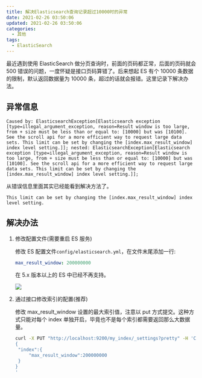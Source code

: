 ```yaml
---
title: 解决Elasticsearch查询记录超过10000时的异常
date: 2021-02-26 03:50:06
updated: 2021-02-26 03:50:06
categories:
  - 其他
tags:
  - ElasticSearch
---
```


最近遇到使用 ElasticSearch 做分页查询时，前面的页码都正常，后面的页码就会 500 错误的问题，一度怀疑是接口页码算错了。后来想起 ES 有个 10000 条数据的限制，默认返回数据量为 10000 条，超过的话就会报错。这里记录下解决办法。

<!--more-->

## 异常信息

```log
Caused by: ElasticsearchException[Elasticsearch exception [type=illegal_argument_exception, reason=Result window is too large, from + size must be less than or equal to: [10000] but was [10100]. See the scroll api for a more efficient way to request large data sets. This limit can be set by changing the [index.max_result_window] index level setting.]]; nested: ElasticsearchException[Elasticsearch exception [type=illegal_argument_exception, reason=Result window is too large, from + size must be less than or equal to: [10000] but was [10100]. See the scroll api for a more efficient way to request large data sets. This limit can be set by changing the [index.max_result_window] index level setting.]];
```

从错误信息里面其实已经能看到解决方法了。

```log
This limit can be set by changing the [index.max_result_window] index level setting.
```

## 解决办法

1. 修改配置文件(需要重启 ES 服务)

   修改 ES 配置文件`config/elasticsearch.yml`，在文件末尾添加一行:

   ```yaml
   max_result_window: 200000000
   ```

   在 5.x 版本以上的 ES 中已经不再支持。

   ![](https://img.iszy.xyz/20210226173324.png)

2. 通过接口修改索引的配置(推荐)

   修改 max_result_window 设置的最大索引值，注意以 put 方式提交。这种方式只能对每个 index 单独开启，毕竟也不是每个索引都需要返回那么大数据量。

   ```bash
   curl -X PUT "http://localhost:9200/my_index/_settings?pretty" -H 'Content-Type: application/json' -d '
   {
    "index":{
        "max_result_window":200000000
    }
   }
   '
   ```
